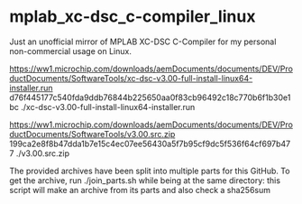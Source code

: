 # mplab_xc-dsc_c-compiler_linux
Just an unofficial mirror of MPLAB XC-DSC C-Compiler for my personal non-commercial usage on Linux.

https://ww1.microchip.com/downloads/aemDocuments/documents/DEV/ProductDocuments/SoftwareTools/xc-dsc-v3.00-full-install-linux64-installer.run
d76f445177c540fda9ddb76844b225650aa0f83cb96492c18c770b6f1b30e1bc  ./xc-dsc-v3.00-full-install-linux64-installer.run

https://ww1.microchip.com/downloads/aemDocuments/documents/DEV/ProductDocuments/SoftwareTools/v3.00.src.zip
199ca2e8f8b47dda1b7e15c4ec07ee56430a5f7b95cf9dc5f536f64cf697b477  ./v3.00.src.zip

The provided archives have been split into multiple parts for this GitHub.
To get the archive, run ./join_parts.sh while being at the same directory:
this script will make an archive from its parts and also check a sha256sum
